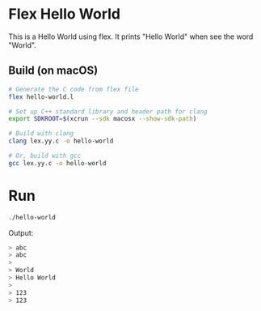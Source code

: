 # Flex Hello World
 
This is a Hello World using flex. It prints "Hello World" when see the word "World".

## Build (on macOS)

```bash
# Generate the C code from flex file
flex hello-world.l

# Set up C++ standard library and header path for clang
export SDKROOT=$(xcrun --sdk macosx --show-sdk-path)

# Build with clang
clang lex.yy.c -o hello-world

# Or, build with gcc
gcc lex.yy.c -o hello-world
```

# Run

```bash
./hello-world
```

Output:

```bash
> abc
> abc
> 
> World
> Hello World
> 
> 123
> 123
```
